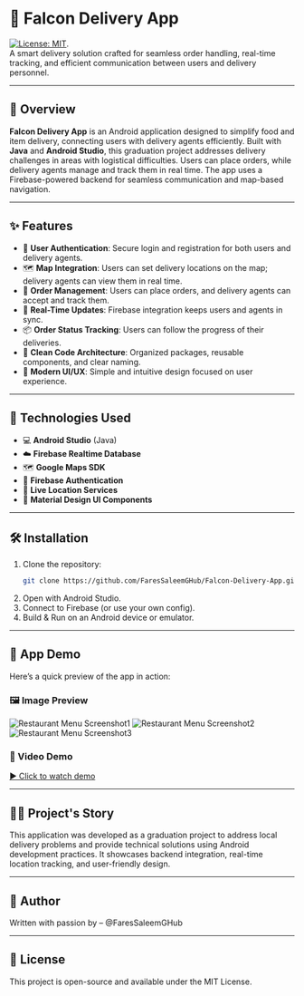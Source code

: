 # 🛵 Falcon Delivery App
[![License: MIT](https://img.shields.io/badge/License-MIT-yellow.svg)](LICENSE). <br>
A smart delivery solution crafted for seamless order handling, real-time tracking, and efficient communication between users and delivery personnel.

---

## 📱 Overview

**Falcon Delivery App** is an Android application designed to simplify food and item delivery, connecting users with delivery agents efficiently. Built with **Java** and **Android Studio**, this graduation project addresses delivery challenges in areas with logistical difficulties.
Users can place orders, while delivery agents manage and track them in real time. The app uses a Firebase-powered backend for seamless communication and map-based navigation.

---

## ✨ Features

- 🔐 **User Authentication**: Secure login and registration for both users and delivery agents.
- 🗺️ **Map Integration**: Users can set delivery locations on the map; delivery agents can view them in real time.
- 🚚 **Order Management**: Users can place orders, and delivery agents can accept and track them.
- 🔄 **Real-Time Updates**: Firebase integration keeps users and agents in sync.
- 📦 **Order Status Tracking**: Users can follow the progress of their deliveries.
- 📁 **Clean Code Architecture**: Organized packages, reusable components, and clear naming.
- 📸 **Modern UI/UX**: Simple and intuitive design focused on user experience.

---

## 🔧 Technologies Used
- 💻 **Android Studio** (Java)
- ☁️ **Firebase Realtime Database**
- 🗺️ **Google Maps SDK**
- 🔐 **Firebase Authentication**
- 🧭 **Live Location Services**
- 🎨 **Material Design UI Components**

---

## 🛠️ Installation

1. Clone the repository:
   ```bash
   git clone https://github.com/FaresSaleemGHub/Falcon-Delivery-App.git
2. Open with Android Studio.
3. Connect to Firebase (or use your own config).
4. Build & Run on an Android device or emulator.

---

## 📱 App Demo
Here’s a quick preview of the app in action:
### 🖼️ Image Preview
![Restaurant Menu Screenshot1](assets/demo.jpeg)
![Restaurant Menu Screenshot2](assets/demo3.jpeg)
![Restaurant Menu Screenshot3](assets/demo2.jpeg)

### 🎥 Video Demo
[▶️ Click to watch demo](https://www.youtube.com/playlist?list=PLWqURIX0Cj4I8uG2kj1EyXeI3zCTjEZdh)

---

## 🧑‍🎓 Project's Story
This application was developed as a graduation project to address local delivery problems and provide technical solutions using Android development practices. It showcases backend integration, real-time location tracking, and user-friendly design.

---

## 👤 Author
Written with passion by – @FaresSaleemGHub

---

## 📜 License
This project is open-source and available under the MIT License.

